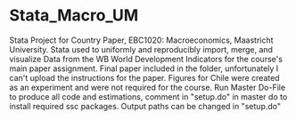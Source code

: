# Stata_Macro_UM
Stata Project for Country Paper, EBC1020: Macroeconomics, Maastricht University.
Stata used to uniformly and reproducibly import, merge, and visualize Data from the WB World Development Indicators for the course's main paper assignment. 
Final paper included in the folder, unfortunately I can't upload the instructions for the paper. Figures for Chile were created as an experiment and were not required for the course.
Run Master Do-File to produce all code and estimations, comment in "setup.do" in master do to install required ssc packages.
Output paths can be changed in "setup.do"
